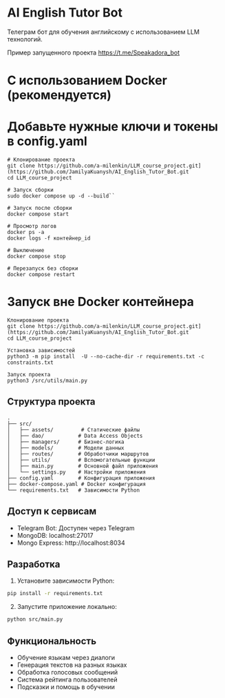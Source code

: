 # AI English Tutor Bot

Телеграм бот для обучения английскому с использованием LLM технологий.

Пример запущенного проекта https://t.me/Speakadora_bot

# С использованием Docker (рекомендуется)

# Добавьте нужные ключи и токены в config.yaml 

```
# Клонирование проекта
git clone https://github.com/a-milenkin/LLM_course_project.git](https://github.com/JamilyaKuanysh/AI_English_Tutor_Bot.git
cd LLM_course_project

# Запуск сборки
sudo docker compose up -d --build``

# Запуск после сборки
docker compose start

# Просмотр логов
docker ps -a 
docker logs -f контейнер_id

# Выключение
docker compose stop

# Перезапуск без сборки
docker compose restart
```

# Запуск вне Docker контейнера


```
Клонирование проекта
git clone https://github.com/a-milenkin/LLM_course_project.git](https://github.com/JamilyaKuanysh/AI_English_Tutor_Bot.git
cd LLM_course_project

Установка зависимостей
python3 -m pip install  -U --no-cache-dir -r requirements.txt -c constraints.txt

Запуск проекта
python3 /src/utils/main.py
```

## Структура проекта

```
.
├── src/
│   ├── assets/         # Статические файлы
│   ├── dao/           # Data Access Objects
│   ├── managers/      # Бизнес-логика
│   ├── models/        # Модели данных
│   ├── routes/        # Обработчики маршрутов
│   ├── utils/         # Вспомогательные функции
│   ├── main.py        # Основной файл приложения
│   └── settings.py    # Настройки приложения
├── config.yaml        # Конфигурация приложения
├── docker-compose.yaml # Docker конфигурация
└── requirements.txt   # Зависимости Python
```

## Доступ к сервисам

- Telegram Bot: Доступен через Telegram
- MongoDB: localhost:27017
- Mongo Express: http://localhost:8034

## Разработка

1. Установите зависимости Python:
```bash
pip install -r requirements.txt
```

2. Запустите приложение локально:
```bash
python src/main.py
```

## Функциональность

- Обучение языкам через диалоги
- Генерация текстов на разных языках
- Обработка голосовых сообщений
- Система рейтинга пользователей
- Подсказки и помощь в обучении


